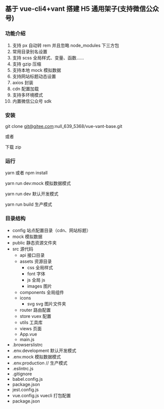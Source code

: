 ## 基于 vue-cli4+vant 搭建 H5 通用架子(支持微信公众号)

### 功能介绍

1. 支持 px 自动转 rem 并且忽略 node_modules 下三方包
2. 常用目录别名设置
3. 支持 scss 全局样式、变量、函数......
4. 支持 gzip 压缩
5. 支持本地 mock 模拟数据
6. 支持网站标题动态设置
7. axios 封装
8. cdn 配置加载
9. 支持多环境模式
10. 内置微信公众号 sdk

### 安装

git clone git@gitee.com:null_639_5368/vue-vant-base.git

或者

下载 zip

### 运行

yarn 或者 npm install

yarn run dev:mock  模拟数据模式

yarn run dev 默认开发模式

yarn run build 生产模式

### 目录结构

- config 站点配置目录（cdn、网站标题）
- mock 模拟数据
- public 静态资源文件夹
- src 源代码
  - api 接口目录
  - assets 资源目录
    - css 全局样式
    - font 字体
    - js 全局 js
    - images 图片
  - components 全局组件
  - icons
    - svg svg 图片文件夹
  - router 路由配置
  - store vuex 配置
  - utils 工具库
  - views 页面
  - App.vue
  - main.js
- .browserslistrc
- .env.development 默认开发模式
- .env.mock 模拟数据模式
- .env.production // 生产模式
- .eslintrc.js
- .gitignore
- babel.config.js
- package.json
- jest.config.js
- vue.config.js vuecli 打包配置
- package.json
